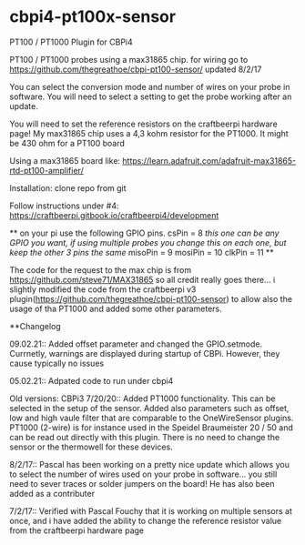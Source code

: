 # cbpi4-pt100x-sensor

PT100 / PT1000 Plugin for CBPi4

PT100 / PT1000 probes using a max31865 chip.  for wiring go to https://github.com/thegreathoe/cbpi-pt100-sensor/ updated 8/2/17

You can select the conversion mode and number of wires on your probe in software.  You will need to select a setting to get the probe working after an update.

You will need to set the reference resistors on the craftbeerpi hardware page!  My max31865 chip uses a 4,3 kohm resistor for the PT1000. It might be 430 ohm for a PT100 board

Using a max31865 board like: https://learn.adafruit.com/adafruit-max31865-rtd-pt100-amplifier/

Installation:
clone repo from git

Follow instructions under #4:
https://craftbeerpi.gitbook.io/craftbeerpi4/development

**
on your pi use the following GPIO pins.
csPin = 8  *this one can be any GPIO you want, if using multiple probes you change this on each one, but keep the other 3 pins the same*
misoPin = 9
mosiPin = 10
clkPin = 11
**

The code for the request to the max chip is from https://github.com/steve71/MAX31865 so all credit really goes there... i slightly modified the code from the craftbeerpi v3 plugin(https://github.com/thegreathoe/cbpi-pt100-sensor) to allow also the usage of tha PT1000 and added some other parameters.

**Changelog 

09.02.21:: Added offset parameter and changed the GPIO.setmode. Currnetly, warnings are displayed during startup of CBPi. However, they cause typically no issues


05.02.21:: Adpated code to run under cbpi4

Old versions:
CBPi3
7/20/20:: Added PT1000 functionality. This can be selected in the setup of the sensor. Added also parameters such as offset, low and high vaule filter that are comparable to the OneWireSensor plugins. PT1000 (2-wire) is for instance used in the Speidel Braumeister 20 / 50 and can be read out directly with this plugin. There is no need to change the sensor or the thermowell for these devices.

8/2/17:: Pascal has been working on a pretty nice update which allows you to select the number of wires used on your probe in software... you still need to sever traces or solder jumpers on the board!  He has also been added as a contributer

7/2/17:: Verified with Pascal Fouchy that it is working on multiple sensors at once, and i have added the ability to change the reference resistor value from the craftbeerpi hardware page

